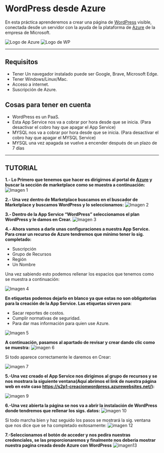 # **WordPress desde Azure**

En esta práctica aprenderemos a crear una página de [WordPress](https://wordpress.com/es/) visible, conectada desde un servidor con la ayuda de la plataforma de [Azure](https://azure.microsoft.com/es-mx/) de la empresa de Microsoft.

![Logo de Azure](https://github.com/OrlandoM117/S2P1-CreacionWordPress/blob/master/imagenes/azure.png) ![Logo de WP](imagenes\wordpreess.png)

-------------------------
## **Requisitos**
-	Tener Un navegador instalado puede ser Google, Brave, Microsoft Edge.
-	Tener Windows/Linux/Mac.
-	Acceso a internet.
-	Suscripción de Azure.

## **Cosas para tener en cuenta**
-	WordPress es un PaaS.
-	Esta App Service nos va a cobrar por hora desde que se inicia. (Para desactivar el cobro hay que apagar el App Service)
-	MYSQL nos va a cobrar por hora desde que se inicia. (Para desactivar el cobro hay que apagar el MYSQL Service)
-	MYSQL una vez apagada  se vuelve a encender después de un plazo de 7 días



---------------------------
## TUTORIAL
**1.- Lo Primero que tenemos que hacer es dirigirnos al portal de [Azure](https://portal.azure.com/?l=en.es-mx#home) y buscar la sección de marketplace como se muestra a continuación:**
![Imagen 1](imagenes/1.png)

**2.- Una vez dentro de Marketplace buscamos en el buscador de Marketplace y buscamos WordPress y lo seleccionamos:**
![Imagen 2](imagenes/2.png)

**3.- Dentro de la App Service “WordPress” seleccionamos el plan WordPress y le damos en Crear.**
![Imagen 3](imagenes/3.png)


**4.- Ahora vamos a darle unas configuraciones a nuestra App Service.**
**Para crear un recurso de Azure tendremos que mínimo tener lo sig. completado:**

- Suscripción
- Grupo de Recursos
- Región
- Un Nombre

Una vez sabiendo esto podemos rellenar los espacios que tenemos como se muestra a continuación:

![Imagen 4](imagenes/4.png)

**En etiquetas podemos dejarlo en blanco ya que estas no son obligatorias para la creación de la App Service. Las etiquetas sirven para**: 

- Sacar reportes de costos.
- Cumplir normativas de seguridad.
- Para dar mas información para quien use Azure.

![Imagen 5](imagenes/5.png)

**A continuación, pasamos al apartado de revisar y crear dando clic como se muestra:**
![imagen 6](imagenes/6.png)

Si todo aparece correctamente le daremos en Crear:

![imagen 7](imagenes/7.png)

**5.-Una vez creado el App Service nos dirigimos al grupo de recursos y se nos mostrara la siguiente ventana(Aquí abrimos el link de nuestra página web en este caso https://s2p1-creacionwordpress.azurewebsites.net/):**

![imagen 9](imagenes/9.png)

**6.-Una vez abierta la página se nos va a abrir la instalación de WordPress donde tendremos que rellenar los sigs. datos:**
![imagen 10](imagenes/10.png)

Si todo marcha bien y haz seguido los pasos se mostrará la sig. ventana que nos dice que se ha completado exitosamente:
![imagen 12](imagenes/12.png)

**7.-Seleccionamos el botón de acceder y nos pedira nuestras credenciales,  se las proporcionaremos y finalmente nos deberia mostrar nuestra pagina creada desde Azure con WordPress**
![imagen13](imagenes/15.png)




